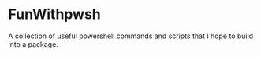# FunWithpwsh
A collection of useful powershell commands and scripts that I hope to build into a package.
